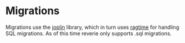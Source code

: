 # Migrations

Migrations use the [joplin](https://github.com/juxt/joplin) library, which in turn uses [ragtime](https://github.com/weavejester/ragtime) for handling SQL migrations. As of this time reverie only supports .sql migrations.

```clojure
```
